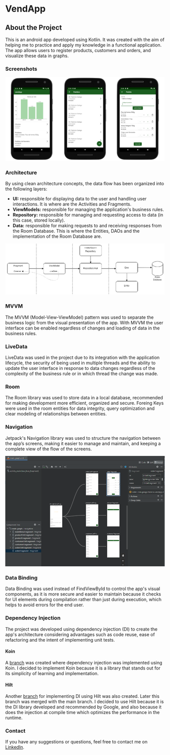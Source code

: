 # VendApp

## About the Project 
This is an android app developed using Kotlin.
It was created with the aim of helping me to practice and apply my knowledge in a functional application.
The app allows users to register products, customers and orders, and visualize these data in graphs.

### Screenshots
![screenshots](resources/screenshots.png)

### Architecture
By using clean architecture concepts, the data flow has been organized into the following layers:
- **UI:** responsible for displaying data to the user and handling user interactions. It is where are the Activities and Fragments.
- **ViewModels:** responsible for managing the application's business rules.
- **Repository:** responsible for managing and requesting access to data (in this case, stored locally).
- **Data:** responsible for making requests to and receiving responses from the Room Database. This is where the Entities, DAOs and the implementation of the Room Database are.

![layers diagram](resources/layersDiagram.png)

### MVVM
The MVVM (Model-View-ViewModel) pattern was used to separate the business logic from the visual presentation of the app. With MVVM the user interface can be enabled regardless of changes and loading of data in the business rules.
 
### LiveData
LiveData was used in the project due to its integration with the application lifecycle, the security of being used in multiple threads and the ability to update the user interface in response to data changes regardless of the complexity of the business rule or in which thread the change was made.
  
### Room
The Room library was used to store data in a local database, recommended for making development more efficient, organized and secure.
Foreing Keys were used in the room entities for data integrity, query optimization and clear modeling of relationships between entities.
 
### Navigation 
Jetpack's Navigation library was used to structure the navigation between the app’s screens, making it easier to manage and maintain, and keeping a complete view of the flow of the screens.
 

![navigation](resources/navigation.png)
 
### Data Binding
 Data Binding was used instead of FindViewById to control the app's visual components, as it is more secure and easier to maintain because it checks for UI elements during compilation rather than just during execution, which helps to avoid errors for the end user.

### Dependency Injection
The project was developed using dependency injection (DI) to create the app's architecture considering advantages such as code reuse, ease of refactoring and the intent of implementing unit tests.

#### Koin
A [branch](https://github.com/faGalego/vendApp/tree/koin) was created where dependency injection was implemented using Koin. I decided to implement Koin because it is a library that stands out for its simplicity of learning and implementation.

#### Hilt 
Another [branch](https://github.com/faGalego/vendApp/tree/hilt) for implementing DI using Hilt was also created. Later this branch was merged with the main branch. I decided to use Hilt because it is the DI library developed and recommended by Google, and also because it does the injection at compile time which optimizes the performance in the runtime.

### Contact
If you have any suggestions or questions, feel free to contact me on [LinkedIn].

 [LinkedIn]: <https://www.linkedin.com/in/fabricio-schmidt-galego-41938651>
